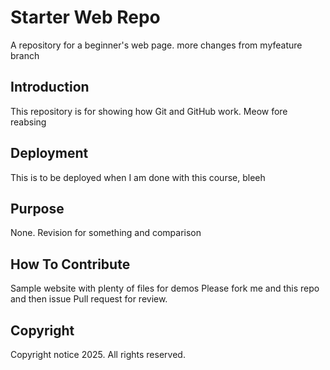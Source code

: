 # Starter Web Repo
A repository for a beginner's web page. more changes from myfeature branch

## Introduction
This repository is for showing how Git and GitHub work. Meow fore reabsing

## Deployment
This is to be deployed when I am done with this course, bleeh

## Purpose
None. Revision for something and comparison

## How To Contribute
Sample website with plenty of files for demos
Please fork me and this repo and then issue Pull request for review.
## Copyright
Copyright notice 2025. All rights reserved.